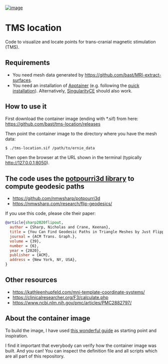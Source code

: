 [![image](https://img.shields.io/badge/license-%20AGPL--v3.0-blue.svg)](LICENSE)

# TMS location

Code to visualize and locate points for trans-cranial magnetic stimulation
(TMS).


## Requirements

- You need mesh data generated by https://github.com/bast/MRI-extract-surfaces.
- You need an installation of [Apptainer](https://apptainer.org/) (e.g. following
  the [quick
  installation](https://apptainer.org/docs/user/latest/quick_start.html#quick-installation)).
  Alternatively, [SingularityCE](https://sylabs.io/singularity/) should also
  work.


## How to use it

First download the container image (ending with *.sif) from here:
https://github.com/bast/tms-location/releases

Then point the container image to the directory where you have the mesh data:
```bash
$ ./tms-location.sif /path/to/ernie_data
```

Then open the browser at the URL shown in the terminal (typically <http://127.0.0.1:8050>).


## The code uses the [potpourri3d library](https://github.com/nmwsharp/potpourri3d) to compute geodesic paths

- https://github.com/nmwsharp/potpourri3d
- https://nmwsharp.com/research/flip-geodesics/

If you use this code, please cite their paper:
```bibtex
@article{sharp2020flipout,
  author = {Sharp, Nicholas and Crane, Keenan},
  title = {You Can Find Geodesic Paths in Triangle Meshes by Just Flipping Edges},
  journal = {ACM Trans. Graph.},
  volume = {39},
  number = {6},
  year = {2020},
  publisher = {ACM},
  address = {New York, NY, USA},
}
```


## Other resources

- https://kathleenhupfeld.com/mni-template-coordinate-systems/
- https://clinicalresearcher.org/F3/calculate.php
- https://www.ncbi.nlm.nih.gov/pmc/articles/PMC2882797/


## About the container image

To build the image, I have used [this wonderful
guide](https://github.com/singularityhub/singularity-deploy) as starting point
and inspiration.

I find it important that everybody can verify how the container image was
built. And you can! You can inspect the definition file and all scripts which
are all part of this repository.
